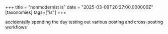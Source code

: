 +++
title = "nonmodernist is"
date = "2025-03-09T20:27:00.000000Z"
[taxonomies]
tags=["is"]
+++

accidentally spending the day testing out various posting and cross-posting workflows